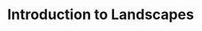 ---
title: Introduction to Landscapes
slides:
  - title: Introduction to Landscapes
    content_markdown: '## Introduction to Landscapes'
    background_color: '#ccc1ad'
    background_image:
    background_size: cover
  - title: Landscape Definition
    content_markdown: 'Landscape:'
    background_color: '#ccc1ad'
    background_image:
    background_size: cover
  - title: Elements of Landscapes
    content_markdown: '# Elements of Landscapes'
    background_color: '#ccc1ad'
    background_image:
    background_size: cover
  - title: J. M. W. Turner
    content_markdown: >-
      ## J. M. W. Turner


      English, Born 1775. Known for being one of the first artists to push
      abstraction and add political elements.&nbsp;


      Work 1: &nbsp;[*Valley of
      Aosta*](https://www.artic.edu/artworks/109938/valley-of-aosta-snowstorm-avalanche-and-thunderstorm)


      Work 2:&nbsp;[*The Fighting
      Temeraire*](https://www.william-turner.org/The-Fighting-T%E9m%E9raire-Tugged-To-Her-Last-Berth-To-Be-Broken-Up.html)


      Work 3:&nbsp;


      Work 4: [The Slave
      Ship](https://www.william-turner.org/The-Slave-Ship-1840.html)


      (Sources linked to artwork names)
    background_color: '#ccc1ad'
    background_image:
    background_size: cover
  - title: Valley of Aosta
    content_markdown:
    background_color: '#ccc1ad'
    background_image: >-
      /uploads/introduction-to-landscapes/1024px-chicago-art-inst-turner-vallee-aoste.jpg
    background_size: contain
  - title: The Fighting Temeraire
    content_markdown:
    background_color: '#ccc1ad'
    background_image: >-
      /uploads/introduction-to-landscapes/582px-the-fighting-temeraire-jmw-turner-national-gallery.jpg
    background_size: contain
  - title:
    content_markdown:
    background_color: '#ccc1ad'
    background_image:
    background_size: cover
  - title: The Slave Ship
    content_markdown:
    background_color: '#ccc1ad'
    background_image: /uploads/introduction-to-landscapes/1024px-slave-ship.jpg
    background_size: contain
  - title: Ando Hiroshige
    content_markdown: |-
      ## Ando Hiroshige&nbsp;

      &nbsp;

      Work 1: &nbsp;

      Work 2:&nbsp;

      Work 3:&nbsp;

      Work 4:&nbsp;

      (Sources linked to artwork names)
    background_color: '#ccc1ad'
    background_image:
    background_size: cover
  - title:
    content_markdown:
    background_color: '#ccc1ad'
    background_image:
    background_size: cover
  - title:
    content_markdown:
    background_color: '#ccc1ad'
    background_image:
    background_size: cover
  - title:
    content_markdown:
    background_color: '#ccc1ad'
    background_image:
    background_size: cover
  - title:
    content_markdown:
    background_color: '#ccc1ad'
    background_image:
    background_size: cover
  - title: David Hockney
    content_markdown: |-
      ## David Hockney&nbsp;

      &nbsp;

      Work 1: &nbsp;

      Work 2:&nbsp;

      Work 3:&nbsp;

      Work 4:&nbsp;

      (Sources linked to artwork names)
    background_color: '#ccc1ad'
    background_image:
    background_size: cover
  - title:
    content_markdown:
    background_color: '#ccc1ad'
    background_image:
    background_size: cover
  - title:
    content_markdown:
    background_color: '#ccc1ad'
    background_image:
    background_size: cover
  - title:
    content_markdown:
    background_color: '#ccc1ad'
    background_image:
    background_size: cover
  - title:
    content_markdown:
    background_color: '#ccc1ad'
    background_image:
    background_size: cover
  - title:
    content_markdown:
    background_color: '#ccc1ad'
    background_image:
    background_size: cover
  - title:
    content_markdown:
    background_color: '#ccc1ad'
    background_image:
    background_size: cover
  - title:
    content_markdown:
    background_color: '#ccc1ad'
    background_image:
    background_size: cover
  - title:
    content_markdown:
    background_color: '#ccc1ad'
    background_image:
    background_size: cover
tags:
---